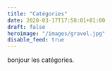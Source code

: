 ```yaml
---
title: "Catégories"
date: 2020-03-17T17:58:01+01:00
draft: false
heroimage: "/images/gravel.jpg"
disable_feed: true
---
```

bonjour les catégories.
